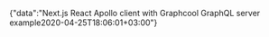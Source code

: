 {"data":"Next.js React Apollo client with Graphcool GraphQL server example2020-04-25T18:06:01+03:00"}
